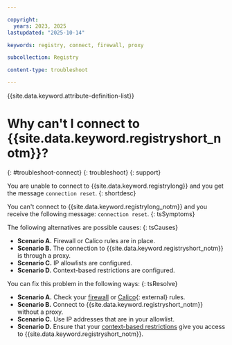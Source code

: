 ```yaml
---

copyright:
  years: 2023, 2025
lastupdated: "2025-10-14"

keywords: registry, connect, firewall, proxy

subcollection: Registry

content-type: troubleshoot

---
```


{{site.data.keyword.attribute-definition-list}}

# Why can't I connect to {{site.data.keyword.registryshort_notm}}?
{: #troubleshoot-connect}
{: troubleshoot}
{: support}

You are unable to connect to {{site.data.keyword.registrylong}} and you get the message `connection reset`.
{: shortdesc}

You can't connect to {{site.data.keyword.registrylong_notm}} and you receive the following message: `connection reset`.
{: tsSymptoms}

The following alternatives are possible causes:
{: tsCauses}

- **Scenario A.** Firewall or Calico rules are in place.
- **Scenario B.** The connection to {{site.data.keyword.registryshort_notm}} is through a proxy.
- **Scenario C.** IP allowlists are configured.
- **Scenario D.** Context-based restrictions are configured.

You can fix this problem in the following ways:
{: tsResolve}

- **Scenario A.** Check your [firewall](/docs/Registry?topic=Registry-troubleshoot-firewall) or [Calico](https://www.tigera.io/project-calico/){: external} rules.
- **Scenario B.** Connect to {{site.data.keyword.registryshort_notm}} without a proxy.
- **Scenario C.** Use IP addresses that are in your allowlist.
- **Scenario D.** Ensure that your [context-based restrictions](/docs/Registry?topic=Registry-registry-cbr&interface=ui) give you access to {{site.data.keyword.registryshort_notm}}.
